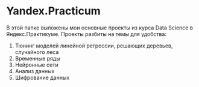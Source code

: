 # Yandex.Practicum

В этой папке выложены мои основные проекты из курса Data Science в Яндекс.Практикуме. 
Проекты разбиты на темы для удобства:
1. Тюнинг моделей линейной регрессии, решающих деревьев, случайного леса
2. Временные ряды
3. Нейронные сети
4. Анализ данных
5. Шифрование данных
